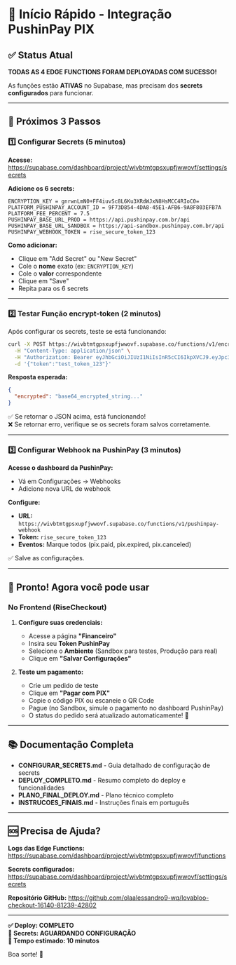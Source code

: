 # 🚀 Início Rápido - Integração PushinPay PIX

## ✅ Status Atual

**TODAS AS 4 EDGE FUNCTIONS FORAM DEPLOYADAS COM SUCESSO!**

As funções estão **ATIVAS** no Supabase, mas precisam dos **secrets configurados** para funcionar.

---

## 🎯 Próximos 3 Passos

### 1️⃣ Configurar Secrets (5 minutos)

**Acesse:** https://supabase.com/dashboard/project/wivbtmtgpsxupfjwwovf/settings/secrets

**Adicione os 6 secrets:**

```
ENCRYPTION_KEY = gnrwnLmN0+FF4iuvSc8L6Ku3XRdWJxN8HsMCC4RIoC0=
PLATFORM_PUSHINPAY_ACCOUNT_ID = 9F73D854-4DA8-45E1-AFB6-9A8F803EFB7A
PLATFORM_FEE_PERCENT = 7.5
PUSHINPAY_BASE_URL_PROD = https://api.pushinpay.com.br/api
PUSHINPAY_BASE_URL_SANDBOX = https://api-sandbox.pushinpay.com.br/api
PUSHINPAY_WEBHOOK_TOKEN = rise_secure_token_123
```

**Como adicionar:**
- Clique em "Add Secret" ou "New Secret"
- Cole o **nome** exato (ex: `ENCRYPTION_KEY`)
- Cole o **valor** correspondente
- Clique em "Save"
- Repita para os 6 secrets

---

### 2️⃣ Testar Função encrypt-token (2 minutos)

Após configurar os secrets, teste se está funcionando:

```bash
curl -X POST https://wivbtmtgpsxupfjwwovf.supabase.co/functions/v1/encrypt-token \
  -H "Content-Type: application/json" \
  -H "Authorization: Bearer eyJhbGciOiJIUzI1NiIsInR5cCI6IkpXVCJ9.eyJpc3MiOiJzdXBhYmFzZSIsInJlZiI6IndpdmJ0bXRncHN4dXBmand3b3ZmIiwicm9sZSI6ImFub24iLCJpYXQiOjE3NjEwNjYzMjgsImV4cCI6MjA3NjY0MjMyOH0.fiSC6Ic4JLO2haISk-qKBe_nyQ2CWOkEJstE2SehEY8" \
  -d '{"token":"test_token_123"}'
```

**Resposta esperada:**
```json
{
  "encrypted": "base64_encrypted_string..."
}
```

✅ Se retornar o JSON acima, está funcionando!  
❌ Se retornar erro, verifique se os secrets foram salvos corretamente.

---

### 3️⃣ Configurar Webhook na PushinPay (3 minutos)

**Acesse o dashboard da PushinPay:**
- Vá em Configurações → Webhooks
- Adicione nova URL de webhook

**Configure:**
- **URL:** `https://wivbtmtgpsxupfjwwovf.supabase.co/functions/v1/pushinpay-webhook`
- **Token:** `rise_secure_token_123`
- **Eventos:** Marque todos (pix.paid, pix.expired, pix.canceled)

✅ Salve as configurações.

---

## 🎉 Pronto! Agora você pode usar

### No Frontend (RiseCheckout)

1. **Configure suas credenciais:**
   - Acesse a página **"Financeiro"**
   - Insira seu **Token PushinPay**
   - Selecione o **Ambiente** (Sandbox para testes, Produção para real)
   - Clique em **"Salvar Configurações"**

2. **Teste um pagamento:**
   - Crie um pedido de teste
   - Clique em **"Pagar com PIX"**
   - Copie o código PIX ou escaneie o QR Code
   - Pague (no Sandbox, simule o pagamento no dashboard PushinPay)
   - O status do pedido será atualizado automaticamente! 🎉

---

## 📚 Documentação Completa

- **CONFIGURAR_SECRETS.md** - Guia detalhado de configuração de secrets
- **DEPLOY_COMPLETO.md** - Resumo completo do deploy e funcionalidades
- **PLANO_FINAL_DEPLOY.md** - Plano técnico completo
- **INSTRUCOES_FINAIS.md** - Instruções finais em português

---

## 🆘 Precisa de Ajuda?

**Logs das Edge Functions:**
https://supabase.com/dashboard/project/wivbtmtgpsxupfjwwovf/functions

**Secrets configurados:**
https://supabase.com/dashboard/project/wivbtmtgpsxupfjwwovf/settings/secrets

**Repositório GitHub:**
https://github.com/olaalessandro9-wq/lovabloo-checkout-16140-81239-42802

---

**✅ Deploy: COMPLETO**  
**🔐 Secrets: AGUARDANDO CONFIGURAÇÃO**  
**🎯 Tempo estimado: 10 minutos**

Boa sorte! 🚀
